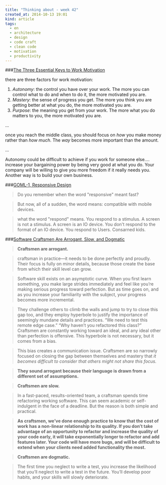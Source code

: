 ```yaml
---
title: "Thinking about - week 42"
created_at: 2014-10-13 19:01
kind: article
tags:
  - en
  - architecture
  - design
  - code craft
  - clean code
  - motivation
  - productivity
---
```


###[The Three Essential Keys to Work Motivation](http://www.lifeoptimizer.org/2014/09/16/keys-to-work-motivation/)

there are three factors for work motivation:

1. _Autonomy_: the control you have over your work. The more you can control what to do and when to do it, the more motivated you are.
2. _Mastery_: the sense of progress you get. The more you think you are getting better at what you do, the more motivated you are.
3. _Purpose_: the meaning you get from your work. The more what you do matters to you, the more motivated you are.

...

once you reach the middle class, you should focus on _how_ you make money rather than _how much_. The _way_ becomes more important than the amount.

...

Autonomy could be difficult to achieve if you work for someone else.... increase your bargaining power by being very good at what you do. Your company will be willing to give you more freedom if it really needs you. Another way is to build your own business. 


###[GOML-1, Responsive Design](http://blog.cleancoder.com/uncle-bob/2014/10/08/GOML1-ResponsiveDesign.html)

>Do you remember when the word "responsive" meant fast?

>But now, all of a sudden, the word means: compatible with mobile devices.  

>what the word "respond" means. You respond to a stimulus. A screen is not a stimulus. A screen is an IO device. You don't respond to the format of an IO device. You respond to Users. Consarned kids.


###[Software Craftsmen Are Arrogant, Slow, and Dogmatic](http://8thlight.github.com/paul-pagel/2014/08/21/software-craftsmen-are-arrogant-slow-and-dogmatic.html)

> __Craftsmen are arrogant.__

> craftsman in practice—it needs to be done perfectly and proudly. Their focus is fully on minor details, because those create the base from which their skill level can grow.

> Software skill exists on an asymptotic curve. When you first learn something, you make large strides immediately and feel like you’re making serious progress toward perfection. But as time goes on, and as you increase your familiarity with the subject, your progress becomes more incremental.

> They challenge others to climb the walls and jump to try to close this gap too, and they employ hyperbole to justify the importance of seemingly mundane details and practices. “We need to test this remote edge case.” “Why haven’t you refactored this class?” Craftsmen are constantly working toward an ideal, and any ideal other than perfection is offensive. This hyperbole is not necessary, but it comes from a bias.

> This bias creates a communication issue. Craftsmen are so narrowly focused on closing the gap between themselves and mastery that _it becomes difficult to consider that others might not share this focus._

> __They sound arrogant because their language is drawn from a different set of assumptions.__

> __Craftsmen are slow.__

> In a fast-paced, results-oriented team, a craftsman spends time refactoring working software. This can seem academic or self-indulgent in the face of a deadline. But the reason is both simple and practical.

> __As craftsmen, we’ve done enough practice to know that the cost of work has a non-linear relationship to its quality. If you don’t take advantage of an opportunity to refactor and increase the quality of your code early, it will take exponentially longer to refactor and add features later. Your code will have more bugs, and will be difficult to extend when your clients need added functionality the most.__

> __Craftsmen are dogmatic.__

>The first time you neglect to write a test, you increase the likelihood that you’ll neglect to write a test in the future. You’ll develop poor habits, and your skills will slowly deteriorate.
